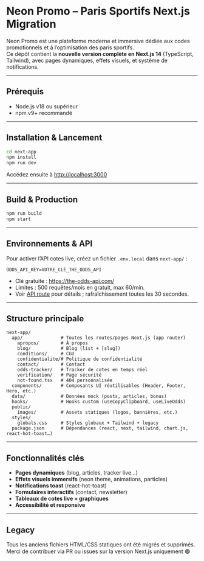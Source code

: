 # Neon Promo – Paris Sportifs Next.js Migration

Neon Promo est une plateforme moderne et immersive dédiée aux codes promotionnels et à l’optimisation des paris sportifs.  
Ce dépôt contient la **nouvelle version complète en Next.js 14** (TypeScript, Tailwind), avec pages dynamiques, effets visuels, et système de notifications.

---

## Prérequis

- Node.js v18 ou supérieur
- npm v9+ recommandé

---

## Installation & Lancement

```bash
cd next-app
npm install
npm run dev
```

Accédez ensuite à [http://localhost:3000](http://localhost:3000)

---

## Build & Production

```bash
npm run build
npm start
```

---

## Environnements & API

Pour activer l’API cotes live, créez un fichier `.env.local` dans `next-app/` :

```env
ODDS_API_KEY=VOTRE_CLÉ_THE_ODDS_API
```

- Clé gratuite : https://the-odds-api.com/
- Limites : 500 requêtes/mois en gratuit, max 60/min.
- Voir [API route](app/api/odds/route.ts) pour détails ; rafraîchissement toutes les 30 secondes.

---

## Structure principale

```
next-app/
  app/              # Toutes les routes/pages Next.js (app router)
    apropos/        # À propos
    blog/           # Blog (list + [slug])
    conditions/     # CGU
    confidentialite/# Politique de confidentialité
    contact/        # Contact
    odds-tracker/   # Tracker de cotes en temps réel
    verification/   # Page sécurité
    not-found.tsx   # 404 personnalisée
  components/       # Composants UI réutilisables (Header, Footer, Hero, etc.)
  data/             # Données mock (posts, articles, bonus)
  hooks/            # Hooks custom (useCopyClipboard, useLiveOdds)
  public/
    images/         # Assets statiques (logos, bannières, etc.)
  styles/
    globals.css     # Styles globaux + Tailwind + legacy
  package.json      # Dépendances (react, next, tailwind, chart.js, react-hot-toast…)
```

---

## Fonctionnalités clés

- **Pages dynamiques** (blog, articles, tracker live…)
- **Effets visuels immersifs** (neon theme, animations, particles)
- **Notifications toast** (react-hot-toast)
- **Formulaires interactifs** (contact, newsletter)
- **Tableaux de cotes live + graphiques**
- **Accessibilité et responsive**

---

## Legacy

Tous les anciens fichiers HTML/CSS statiques ont été migrés et supprimés.  
Merci de contribuer via PR ou issues sur la version Next.js uniquement 🟢